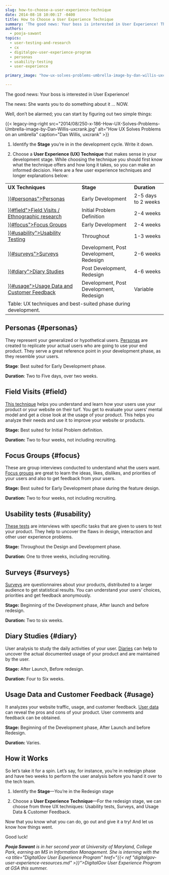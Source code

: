 ```yaml
---
slug: how-to-choose-a-user-experience-technique
date: 2014-08-18 10:00:17 -0400
title: How to Choose a User Experience Technique
summary: 'The good news: Your boss is interested in User Experience! The news: She wants you to do something about it... NOW. Well, don’t be alarmed; you can start by figuring out two simple things.'
authors:
  - pooja-sawant
topics:
  - user-testing-and-research
  - cx
  - digitalgov-user-experience-program
  - personas
  - usability-testing
  - user-experience

primary_image: "how-ux-solves-problems-umbrella-image-by-dan-willis-uxcrank"

---
```


The good news: Your boss is interested in User Experience!

The news: She wants you to do something about it ... NOW.

Well, don’t be alarmed; you can start by figuring out two simple things:

{{< legacy-img-right src="2014/08/250-x-186-How-UX-Solves-Problems-Umbrella-image-by-Dan-Willis-uxcrank.jpg" alt="How UX Solves Problems on an umbrella" caption="Dan Willis, uxcrank" >}}

1. Identify the **Stage** you&#8217;re in in the development cycle. Write it down.

2. Choose a **User Experience (UX) Technique** that makes sense in your development stage. While choosing the technique you should first know what the technique offers and how long it takes, so you can make an informed decision. Here are a few user experience techniques and longer explanations below:

  <table style="border-collapse: collapse;width: 100%" align="center">
    <tr>
      <td style="text-align: left"><strong>UX Techniques</strong></td>
      <td style="text-align: left"><strong>Stage</strong></td>
      <td style="text-align: left"><strong>Duration</strong></td>
    </tr>
    <tr>
      <td style="text-align: left"><a href="{{< ref "2014-08-18-how-to-choose-a-user-experience-technique.md" >}}#personas">Personas</a></td>
      <td style="text-align: left">Early Development</td>
      <td style="text-align: left">2-5 days to 2 weeks</td>
    </tr>
    <tr>
      <td style="text-align: left"><a href="{{< ref "2014-08-18-how-to-choose-a-user-experience-technique.md" >}}#field">Field Visits / Ethnographic research</a></td>
      <td style="text-align: left">Initial Problem Definition</td>
      <td style="text-align: left">2-4 weeks</td>
    </tr>
    <tr>
      <td style="text-align: left"><a href="{{< ref "2014-08-18-how-to-choose-a-user-experience-technique.md" >}}#focus">Focus Groups</a></td>
      <td style="text-align: left">Early Development</td>
      <td style="text-align: left">2-4 weeks</td>
    </tr>
    <tr>
      <td style="text-align: left"><a href="{{< ref "2014-08-18-how-to-choose-a-user-experience-technique.md" >}}#usability">Usability Testing</a></td>
      <td style="text-align: left">Throughout</td>
      <td style="text-align: left">1-3 weeks</td>
    </tr>
    <tr>
      <td style="text-align: left"><a href="{{< ref "2014-08-18-how-to-choose-a-user-experience-technique.md" >}}#surveys">Surveys</a></td>
      <td style="text-align: left">Development, Post Development, Redesign</td>
      <td style="text-align: left">2-6 weeks</td>
    </tr>
    <tr>
      <td style="text-align: left"><a href="{{< ref "2014-08-18-how-to-choose-a-user-experience-technique.md" >}}#diary">Diary Studies</a></td>
      <td style="text-align: left">Post Development, Redesign</td>
      <td style="text-align: left">4-6 weeks</td>
    </tr>
    <tr>
      <td style="text-align: left"><a href="{{< ref "2014-08-18-how-to-choose-a-user-experience-technique.md" >}}#usage">Usage Data and Customer Feedback</a></td>
      <td style="text-align: left">Development, Post Development, Redesign</td>
      <td style="text-align: left">Variable</td>
    </tr>
    <tr>
      <td style="width: 288px;height: 30px" colspan="3">Table: UX techniques and best-suited phase during development.</td>
    </tr>
  </table>

## Personas {#personas}

They represent your generalized or hypothetical users. [Personas](http://uxmag.com/articles/personas-the-foundation-of-a-great-user-experience) are created to replicate your actual users who are going to use your end product. They serve a great reference point in your development phase, as they resemble your users.

**Stage**: Best suited for Early Development phase.

**Duration**: Two to Five days, over two weeks.

## Field Visits {#field}

[This technique](http://www.uxmatters.com/mt/archives/2010/06/ethnography-in-ux.php) helps you understand and learn how your users use your product or your website on their turf. You get to evaluate your users&#8217; mental model and get a close look at the usage of your product. This helps you analyze their needs and use it to improve your website or products.

**Stage:** Best suited for Initial Problem definition.

**Duration:** Two to four weeks, not including recruiting.

## Focus Groups {#focus}

These are group interviews conducted to understand what the users want. [Focus groups](http://www.nngroup.com/articles/focus-groups/) are great to learn the ideas, likes, dislikes, and priorities of your users and also to get feedback from your users.

**Stage:** Best suited for Early Development phase during the feature design.

**Duration:** Two to four weeks, not including recruiting.

## Usability tests {#usability}

[These tests](http://www.uxbooth.com/articles/usability-testing-dont-guess-test/) are interviews with specific tasks that are given to users to test your product. They help to uncover the flaws in design, interaction and other user experience problems.

**Stage:** Throughout the Design and Development phase.

**Duration:** One to three weeks, including recruiting.

## Surveys {#surveys}

[Surveys](http://uxmastery.com/better-user-research-through-surveys/) are questionnaires about your products, distributed to a larger audience to get statistical results. You can understand your users&#8217; choices, priorities and get feedback anonymously.

**Stage:** Beginning of the Development phase, After launch and before redesign.

**Duration:** Two to six weeks.

## Diary Studies {#diary}

User analysis to study the daily activities of your user. [Diaries](http://www.usabilityprofessionals.org/uxmagazine/dear-diary-using-diaries-to-study-user-experience/) can help to uncover the actual documented usage of your product and are maintained by the user.

**Stage:** After Launch, Before redesign.

**Duration:** Four to Six weeks.

## Usage Data and Customer Feedback {#usage}

It analyzes your website traffic, usage, and customer feedback. [User data](http://www.nngroup.com/articles/analytics-user-experience/) can reveal the pros and cons of your product. User comments and feedback can be obtained.

**Stage:** Beginning of the Development phase, After Launch and before Redesign.

**Duration:** Varies.

## How it Works

So let&#8217;s take it for a spin. Let&#8217;s say, for instance, you’re in redesign phase and have two weeks to perform the user analysis before you hand it over to the tech team.

1. Identify the **Stage**—You’re in the Redesign stage

2. Choose a **User Experience Technique**—For the redesign stage, we can choose from three UX techniques: Usability tests, Surveys, and Usage Data & Customer Feedback.

Now that you know what you can do, go out and give it a try! And let us know how things went.

Good luck!

_**Pooja Sawant** is in her second year at University of Maryland, College Park, earning an MS in Information Management. She is interning with the <a title="DigitalGov User Experience Program" href="{{< ref "digitalgov-user-experience-resources.md" >}}">DigitalGov User Experience Program</a> at GSA this summer._
